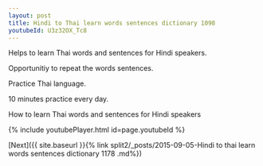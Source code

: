 ```yaml
---
layout: post
title: Hindi to Thai learn words sentences dictionary 1098 
youtubeId: U3z32OX_Tc8
---
```

 
 
Helps to learn Thai words and sentences for Hindi speakers.

Opportunitiy to repeat the words sentences. 

Practice Thai language. 
 
10 minutes practice every day. 
 
How to learn Thai words and sentences for Hindi speakers 
 
{% include youtubePlayer.html id=page.youtubeId %}
 
 
[Next]({{ site.baseurl }}{% link  split2/_posts/2015-09-05-Hindi to thai learn words sentences dictionary 1178 .md%})
 

